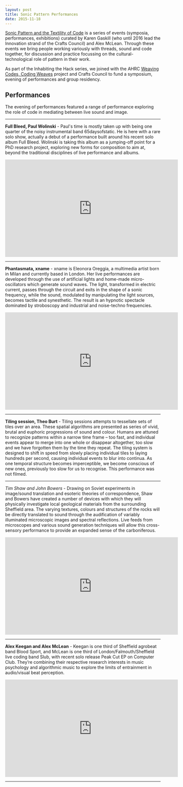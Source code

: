 ```yaml
---
layout: post
title: Sonic Pattern Performances
date: 2015-11-18
---
```


[Sonic Pattern and the Textility of Code](http://sonicpattern.com/) is
a series of events (symposia, performances, exhibitions) curated by
Karen Gaskill (who until 2016 lead the Innovation strand of the Crafts
Council) and Alex McLean. Through these events we bring people working
variously with threads, sound and code together, for discussion and
practice focussing on the cultural-technological role of pattern in
their work.

As part of the Inhabiting the Hack series, we joined with the AHRC
[Weaving Codes, Coding Weaves](http://kairotic.org) project and Crafts
Council to fund a symposium, evening of performances and group
residency.

## Performances

The evening of performances featured a range of performance exploring
the role of code in mediating between live sound and image.

----

**Full Bleed, Paul Wolinski** - Paul's time is mostly taken
up with being one quarter of the noisy instrumental band
65daysofstatic. He is here with a rare solo show, actually a debut of
a performance built around his recent solo album Full Bleed. Wolinski
is taking this album as a jumping-off point for a PhD research
project, exploring new forms for composition to aim at, beyond the
traditional disciplines of live performance and albums.

<iframe width="560" height="315" src="https://www.youtube.com/embed/9WTyziRUpI8" frameborder="0" allowfullscreen></iframe>

----

**Phantasmata, xname** - xname is Eleonora Oreggia, a multimedia artist born in Milan and currently based in London. Her live performances are developed through the use of artificial lights and home-made micro-oscillators which generate sound waves. The light, transformed in electric current, passes through the circuit and exits in the shape of a sonic frequency, while the sound, modulated by manipulating the light sources, becomes tactile and synesthetic. The result is an hypnotic spectacle dominated by stroboscopy and industrial and noise-techno frequencies.

<iframe width="560" height="315" src="https://www.youtube.com/embed/kzNuwRD7Bmw" frameborder="0" allowfullscreen></iframe>

----

**Tiling session, Theo Burt** - Tiling sessions attempts to tessellate sets of tiles over an area. These spatial algorithms are presented as series of vivid, brutal and euphoric progressions of sound and colour. Humans are attuned to recognize patterns within a narrow time frame – too fast, and individual events appear to merge into one whole or disappear altogether, too slow and we have forgotten them by the time they repeat. The tiling system is designed to shift in speed from slowly placing individual tiles to laying hundreds per second, causing individual events to blur into continua. As one temporal structure becomes imperceptible, we become conscious of new ones, previously too slow for us to recognise. This performance was not filmed.

----

*Tim Shaw and John Bowers* - Drawing on Soviet experiments in
image/sound translation and esoteric theories of correspondence, Shaw
and Bowers have created a number of devices with which they will
physically investigate local geological materials from the surrounding
Sheffield area. The varying textures, colours and structures of the
rocks will be directly translated to sound through the audification of
variably illuminated microscopic images and spectral reflections. Live
feeds from microscopes and various sound generation techniques will
allow this cross-sensory performance to provide an expanded sense of
the carboniferous.

<iframe width="560" height="315" src="https://www.youtube.com/embed/pBB3JzEmlzs" frameborder="0" allowfullscreen></iframe>

----

**Alex Keegan and Alex McLean** - Keegan is one third of Sheffield agrobeat band Blood Sport, and McLean is one third of London/Falmouth/Sheffield live coding band Slub, with recent solo release Peak Cut EP on Computer Club. They’re combining their respective research interests in music psychology and algorithmic music to explore the limits of entrainment in audio/visual beat perception.

<iframe width="560" height="315" src="https://www.youtube.com/embed/iGEe-wQHer0" frameborder="0" allowfullscreen></iframe>

----
